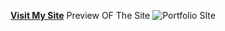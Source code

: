 **[Visit My Site](https://dhrubodev.w3spaces.com/)**
Preview OF The Site
![Portfolio SIte](https://github.com/ardhrubo/portfoliosite/assets/112472739/0d3c6931-ef7e-4354-88bd-2c1a6dfc2002)
